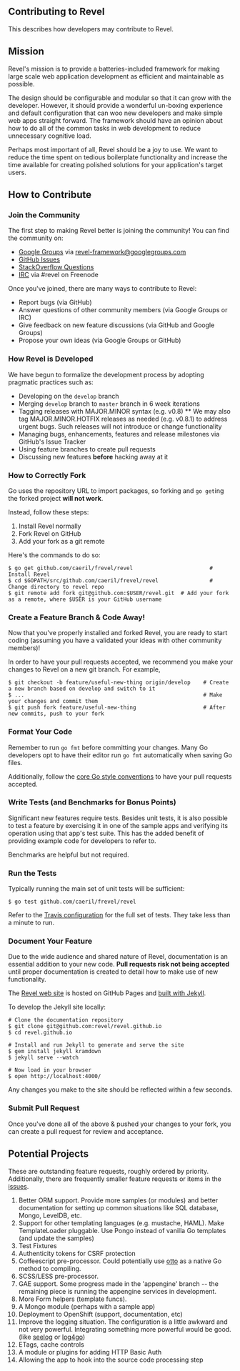 ## Contributing to Revel

This describes how developers may contribute to Revel.

## Mission

Revel's mission is to provide a batteries-included framework for making large
scale web application development as efficient and maintainable as possible.

The design should be configurable and modular so that it can grow with the
developer. However, it should provide a wonderful un-boxing experience and
default configuration that can woo new developers and make simple web apps
straight forward. The framework should have an opinion about how to do all of the
common tasks in web development to reduce unnecessary cognitive load.

Perhaps most important of all, Revel should be a joy to use. We want to reduce
the time spent on tedious boilerplate functionality and increase the time
available for creating polished solutions for your application's target users.

## How to Contribute

### Join the Community

The first step to making Revel better is joining the community! You can find the
community on:

* [Google Groups](https://groups.google.com/forum/#!forum/revel-framework) via [revel-framework@googlegroups.com](mailto:revel-framework@googlegroups.com)
* [GitHub Issues](https://github.com/caeril/frevel/revel/issues)
* [StackOverflow Questions](http://stackoverflow.com/questions/tagged/revel)
* [IRC](http://webchat.freenode.net/?channels=%23revel&uio=d4) via #revel on Freenode

Once you've joined, there are many ways to contribute to Revel:

* Report bugs (via GitHub)
* Answer questions of other community members (via Google Groups or IRC)
* Give feedback on new feature discussions (via GitHub and Google Groups)
* Propose your own ideas (via Google Groups or GitHub)

### How Revel is Developed

We have begun to formalize the development process by adopting pragmatic
practices such as:

* Developing on the `develop` branch
* Merging `develop` branch to `master` branch in 6 week iterations
* Tagging releases with MAJOR.MINOR syntax (e.g. v0.8)
** We may also tag MAJOR.MINOR.HOTFIX releases as needed (e.g. v0.8.1) to
address urgent bugs. Such releases will not introduce or change functionality
* Managing bugs, enhancements, features and release milestones via GitHub's Issue Tracker
* Using feature branches to create pull requests
* Discussing new features **before** hacking away at it


### How to Correctly Fork

Go uses the repository URL to import packages, so forking and `go get`ing the
forked project **will not work**.

Instead, follow these steps:

1. Install Revel normally
2. Fork Revel on GitHub
3. Add your fork as a git remote

Here's the commands to do so:
```
$ go get github.com/caeril/frevel/revel                        # Install Revel
$ cd $GOPATH/src/github.com/caeril/frevel/revel                # Change directory to revel repo
$ git remote add fork git@github.com:$USER/revel.git  # Add your fork as a remote, where $USER is your GitHub username
```

### Create a Feature Branch & Code Away!

Now that you've properly installed and forked Revel, you are ready to start coding (assuming
you have a validated your ideas with other community members)!

In order to have your pull requests accepted, we recommend you make your changes to Revel on a
new git branch. For example,
```
$ git checkout -b feature/useful-new-thing origin/develop    # Create a new branch based on develop and switch to it
$ ...                                                        # Make your changes and commit them
$ git push fork feature/useful-new-thing                     # After new commits, push to your fork
```

### Format Your Code

Remember to run `go fmt` before committing your changes.
Many Go developers opt to have their editor run `go fmt` automatically when
saving Go files.

Additionally, follow the [core Go style conventions](https://code.google.com/p/go-wiki/wiki/CodeReviewComments)
to have your pull requests accepted.

### Write Tests (and Benchmarks for Bonus Points)

Significant new features require tests. Besides unit tests, it is also possible
to test a feature by exercising it in one of the sample apps and verifying its
operation using that app's test suite. This has the added benefit of providing
example code for developers to refer to.

Benchmarks are helpful but not required.

### Run the Tests

Typically running the main set of unit tests will be sufficient:

```
$ go test github.com/caeril/frevel/revel
```

Refer to the
[Travis configuration](https://github.com/caeril/frevel/revel/blob/master/.travis.yml)
for the full set of tests.  They take less than a minute to run.

### Document Your Feature

Due to the wide audience and shared nature of Revel, documentation is an essential
addition to your new code. **Pull requests risk not being accepted** until proper
documentation is created to detail how to make use of new functionality.

The [Revel web site](http://revel.github.io/) is hosted on GitHub Pages and
[built with Jekyll](https://help.github.com/articles/using-jekyll-with-pages).

To develop the Jekyll site locally:

    # Clone the documentation repository
    $ git clone git@github.com:revel/revel.github.io
    $ cd revel.github.io

    # Install and run Jekyll to generate and serve the site
    $ gem install jekyll kramdown
    $ jekyll serve --watch

    # Now load in your browser
    $ open http://localhost:4000/

Any changes you make to the site should be reflected within a few seconds.

### Submit Pull Request

Once you've done all of the above & pushed your changes to your fork, you can create a pull request for review and acceptance.

## Potential Projects

These are outstanding feature requests, roughly ordered by priority.
Additionally, there are frequently smaller feature requests or items in the
[issues](https://github.com/caeril/frevel/revel/issues?labels=contributor+ready&page=1&state=open).

1.	Better ORM support.  Provide more samples (or modules) and better documentation for setting up common situations like SQL database, Mongo, LevelDB, etc.
1.	Support for other templating languages (e.g. mustache, HAML).  Make TemplateLoader pluggable.  Use Pongo instead of vanilla Go templates (and update the samples)
1.	Test Fixtures
1.	Authenticity tokens for CSRF protection
1.	Coffeescript pre-processor.  Could potentially use [otto](https://github.com/robertkrimen/otto) as a native Go method to compiling.
1.	SCSS/LESS pre-processor.
1.	GAE support.  Some progress made in the 'appengine' branch -- the remaining piece is running the appengine services in development.
1.	More Form helpers (template funcs).
1.	A Mongo module (perhaps with a sample app)
1.	Deployment to OpenShift (support, documentation, etc)
1.	Improve the logging situation.  The configuration is a little awkward and not very powerful.  Integrating something more powerful would be good. (like [seelog](https://github.com/cihub/seelog) or [log4go](https://code.google.com/p/log4go/))
1.	ETags, cache controls
1.	A module or plugins for adding HTTP Basic Auth
1.	Allowing the app to hook into the source code processing step
